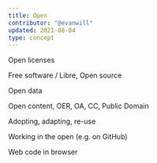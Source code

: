 ```yaml
---
title: Open
contributor: "@evanwill"
updated: 2021-08-04
type: concept
---
```


Open licenses

Free software / Libre, Open source

Open data

Open content, OER, OA, CC, Public Domain

Adopting, adapting, re-use

Working in the open (e.g. on GitHub)

Web code in browser
